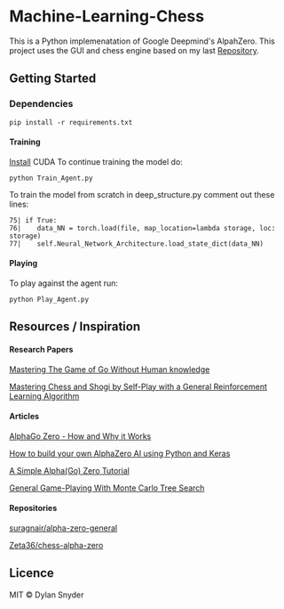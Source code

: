 # Machine-Learning-Chess
This is a Python implemenatation of Google Deepmind's AlpahZero. This project uses the GUI and chess engine based on my last [Repository](https://github.com/DylanSnyder31/GUI-Chess-Implementation-in-Python). 

## Getting Started

### Dependencies
```
pip install -r requirements.txt
```
#### Training 
[Install](https://developer.nvidia.com/cuda-downloads) CUDA
To continue training the model do:
```
python Train_Agent.py
```
To train the model from scratch in deep_structure.py comment out these lines:
```
75| if True:
76|    data_NN = torch.load(file, map_location=lambda storage, loc: storage)
77|    self.Neural_Network_Architecture.load_state_dict(data_NN)
```
#### Playing 
To play against the agent run:
```
python Play_Agent.py
```

## Resources / Inspiration  
#### Research Papers
[Mastering The Game of Go Without Human knowledge](https://www.nature.com/articles/nature24270.epdf?author_access_token=VJXbVjaSHxFoctQQ4p2k4tRgN0jAjWel9jnR3ZoTv0PVW4gB86EEpGqTRDtpIz-2rmo8-KG06gqVobU5NSCFeHILHcVFUeMsbvwS-lxjqQGg98faovwjxeTUgZAUMnRQ)  

[Mastering Chess and Shogi by Self-Play with a General Reinforcement Learning Algorithm](https://arxiv.org/pdf/1712.01815.pdf)  
#### Articles
[AlphaGo Zero - How and Why it Works](http://tim.hibal.org/blog/alpha-zero-how-and-why-it-works/)  

[How to build your own AlphaZero AI using Python and Keras](https://medium.com/applied-data-science/how-to-build-your-own-alphazero-ai-using-python-and-keras-7f664945c188)  

[A Simple Alpha(Go) Zero Tutorial](https://web.stanford.edu/~surag/posts/alphazero.html)  

[General Game-Playing With Monte Carlo Tree Search](https://medium.com/@quasimik/monte-carlo-tree-search-applied-to-letterpress-34f41c86e238)  
#### Repositories
[suragnair/alpha-zero-general](https://github.com/suragnair/alpha-zero-general)  

[Zeta36/chess-alpha-zero](https://github.com/Zeta36/chess-alpha-zero)  
## Licence
MIT © Dylan Snyder
